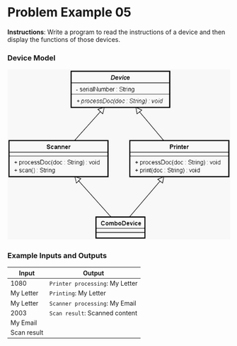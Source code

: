 # Problem Example 05

**Instructions**: Write a program to read the instructions of a device and then display the functions of those devices.

### Device Model

![Device Model](https://github.com/souzafcharles/Complete-Java-Object-Oriented-Programming-and-Projects/blob/master/Section_N14_Interfaces/ProblemStatementExample05/device-model.png)

### Example Inputs and Outputs

| **Input**   | **Output**                      |
|-------------|---------------------------------|
| 1080        | `Printer processing`: My Letter |
| My Letter   | `Printing`: My Letter           |
| My Letter   | `Scanner processing`: My Email  |
| 2003        | `Scan result`: Scanned content  |
| My Email    |                                 |
| Scan result |                                 |
